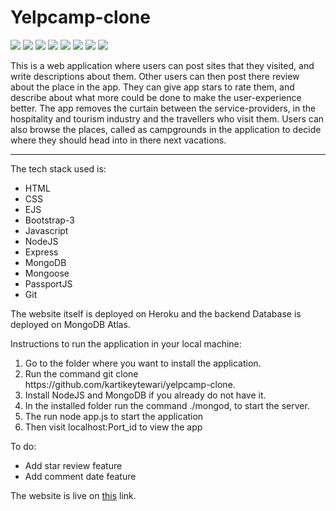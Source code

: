 # Yelpcamp-clone

<p float="left">
<img src="https://img.shields.io/badge/-HTML-blue">
<img src="https://img.shields.io/badge/-CSS-blue">
<img src="https://img.shields.io/badge/-Javascript-blue">
<img src="https://img.shields.io/badge/-Bootstrap-blue">
<img src="https://img.shields.io/badge/-NODE-blue">
<img src="https://img.shields.io/badge/-Express-blue">
<img src="https://img.shields.io/badge/-Mongo-blue">
<img src="https://img.shields.io/badge/-PassportJS-blue">
</p>

This is a web application where users can post sites that they visited, and write descriptions about them. Other users can then post there review about the place in the app. They can give app stars to rate them, and describe about what more could be done to make the user-experience better. The app removes the curtain between the service-providers, in the hospitality and tourism industry and the travellers who visit them. Users can also browse the places, called as campgrounds in the application to decide where they should head into in there next vacations.

<hr>

The tech stack used is:
<ul>
    <li> HTML </li>
    <li> CSS </li>
    <li> EJS </li>
    <li> Bootstrap-3 </li>
    <li> Javascript </li>
    <li> NodeJS </li>
    <li> Express </li>
    <li> MongoDB </li>
    <li> Mongoose </li>
    <li> PassportJS </li>
    <li> Git </li>
</ul>

The website itself is deployed on Heroku and the backend Database is deployed on MongoDB Atlas.

Instructions to run the application in your local machine:
<ol>
    <li> Go to the folder where you want to install the application. </li>
    <li> Run the command git clone https://github.com/kartikeytewari/yelpcamp-clone. </li>
    <li> Install NodeJS and MongoDB if you already do not have it. </li>
    <li> In the installed folder run the command ./mongod, to start the server. </li>
    <li> The run node app.js to start the application </li>
    <li> Then visit localhost:Port_id to view the app </li>
</ol>

To do:
<ul>
    <li> Add star review feature </li>
    <li> Add comment date feature </li>
</ul>

The website is live on <a href="https://lit-castle-88740.herokuapp.com/">this</a> link.
